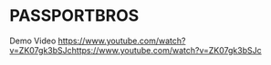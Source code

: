 # PASSPORTBROS

Demo Video
https://www.youtube.com/watch?v=ZK07gk3bSJchttps://www.youtube.com/watch?v=ZK07gk3bSJc

